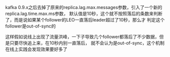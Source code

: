 

kafka 0.9.x之后去掉了原来的replica.lag.max.messages参数，引入了一个新的replica.lag.time.max.ms参数，
默认值是10秒，这个就不按照落后的条数来判断了，而是说如果某个follower的LEO一直落后leader超过了10秒，那么才
判定这个follower是out-of-sync的

这样假如说线上出现了流量洪峰，一下子导致几个follower都落后了不少数据，但是只要尽快追上来，在10秒内别一直落后，
就不会认为是out-of-sync，这个机制在线上实践会发现效果要好多了


